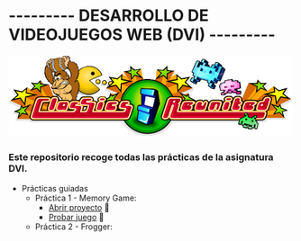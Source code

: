 # --------- DESARROLLO DE VIDEOJUEGOS WEB (DVI) ---------
![alt text](https://github.com/DenisRaicu/DESARROLLO-DE-VIDEOJUEGOS-WEB/blob/master/Logo.png)

### Este repositorio recoge todas las prácticas de la asignatura DVI.

- Prácticas guiadas
  - Práctica 1 - Memory Game: 
    - [Abrir proyecto](https://github.com/DenisRaicu/DESARROLLO-DE-VIDEOJUEGOS-WEB/tree/master/P1) :memo:
    - [Probar juego](https://denisraicu.github.io/DESARROLLO-DE-VIDEOJUEGOS-WEB) :space_invader:
  - Práctica 2 - Frogger:
